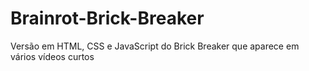 # Brainrot-Brick-Breaker
Versão em HTML, CSS e JavaScript do Brick Breaker que aparece em vários vídeos curtos
